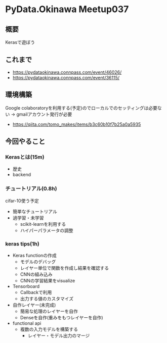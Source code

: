 # PyData.Okinawa Meetup037

## 概要

Kerasで遊ぼう

## これまで

* https://pydataokinawa.connpass.com/event/46026/
* https://pydataokinawa.connpass.com/event/36115/


## 環境構築

Google colaboratoryを利用する(予定)のでローカルでのセッティングは必要ない -> gmailアカウント発行が必要

* https://qiita.com/tomo_makes/items/b3c60b10f7b25a0a5935


## 今回やること

### Kerasとは(15m)

* 歴史
* backend

### チュートリアル(0.8h)

cifar-10使う予定

* 簡単なチュートリアル
* 過学習・未学習
	* scikit-learnを利用する
	* ハイパーパラメータの調整

### keras tips(1h)


* Keras functionの作成
	* モデルのデバッグ
	* レイヤー単位で関数を作成し結果を確認する
	* CNNの組み込み
	* CNNの学習結果をvisualize
* Tensorboard
	* Callbackで利用
	* 出力する値のカスタマイズ
* 自作レイヤー(未完成)
	* 簡易な処理のレイヤーを自作
	* Denseを自作(重みをもつレイヤーを自作)
* functional api
	* 複数の入力モデルを構築する
		* レイヤー・モデル出力のマージ